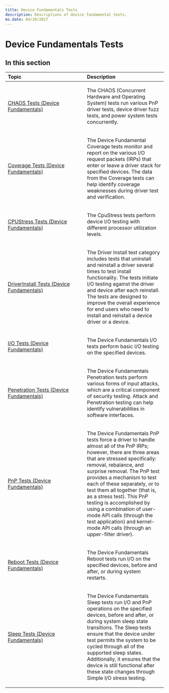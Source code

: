 ```yaml
---
title: Device Fundamentals Tests
description: Descriptions of device fundamental tests.
ms.date: 04/20/2017
---
```


# Device Fundamentals Tests


## <span id="in_this_section"></span>In this section


<table>
<colgroup>
<col width="50%" />
<col width="50%" />
</colgroup>
<thead>
<tr class="header">
<th align="left">Topic</th>
<th align="left">Description</th>
</tr>
</thead>
<tbody>
<tr class="odd">
<td align="left"><p><a href="chaos-tests--device-fundamentals-.md" data-raw-source="[CHAOS Tests (Device Fundamentals)](chaos-tests--device-fundamentals-.md)">CHAOS Tests (Device Fundamentals)</a></p></td>
<td align="left"><p>The CHAOS (Concurrent Hardware and Operating System) tests run various PnP driver tests, device driver fuzz tests, and power system tests concurrently.</p></td>
</tr>
<tr class="even">
<td align="left"><p><a href="coverage-tests--device-fundamentals-.md" data-raw-source="[Coverage Tests (Device Fundamentals)](coverage-tests--device-fundamentals-.md)">Coverage Tests (Device Fundamentals)</a></p></td>
<td align="left"><p>The Device Fundamental Coverage tests monitor and report on the various I/O request packets (IRPs) that enter or leave a driver stack for specified devices. The data from the Coverage tests can help identify coverage weaknesses during driver test and verification.</p></td>
</tr>
<tr class="odd">
<td align="left"><p><a href="cpustress-tests--device-fundamentals-.md" data-raw-source="[CPUStress Tests (Device Fundamentals)](cpustress-tests--device-fundamentals-.md)">CPUStress Tests (Device Fundamentals)</a></p></td>
<td align="left"><p>The CpuStress tests perform device I/O testing with different processor utilization levels.</p></td>
</tr>
<tr class="even">
<td align="left"><p><a href="driverinstall-tests--device-fundamentals-.md" data-raw-source="[DriverInstall Tests (Device Fundamentals)](driverinstall-tests--device-fundamentals-.md)">DriverInstall Tests (Device Fundamentals)</a></p></td>
<td align="left"><p>The Driver Install test category includes tests that uninstall and reinstall a driver several times to test install functionality. The tests initiate I/O testing against the driver and device after each reinstall. The tests are designed to improve the overall experience for end users who need to install and reinstall a device driver or a device.</p></td>
</tr>
<tr class="odd">
<td align="left"><p><a href="i-o-tests--device-fundamentals-.md" data-raw-source="[I/O Tests (Device Fundamentals)](i-o-tests--device-fundamentals-.md)">I/O Tests (Device Fundamentals)</a></p></td>
<td align="left"><p>The Device Fundamentals I/O tests perform basic I/O testing on the specified devices.</p></td>
</tr>
<tr class="even">
<td align="left"><p><a href="penetration-tests--device-fundamentals-.md" data-raw-source="[Penetration Tests (Device Fundamentals)](penetration-tests--device-fundamentals-.md)">Penetration Tests (Device Fundamentals)</a></p></td>
<td align="left"><p>The Device Fundamentals Penetration tests perform various forms of input attacks, which are a critical component of security testing. Attack and Penetration testing can help identify vulnerabilities in software interfaces.</p></td>
</tr>
<tr class="odd">
<td align="left"><p><a href="pnp-tests--device-fundamentals-.md" data-raw-source="[PnP Tests (Device Fundamentals)](pnp-tests--device-fundamentals-.md)">PnP Tests (Device Fundamentals)</a></p></td>
<td align="left"><p>The Device Fundamentals PnP tests force a driver to handle almost all of the PnP IRPs; however, there are three areas that are stressed specifically: removal, rebalance, and surprise removal. The PnP test provides a mechanism to test each of these separately, or to test them all together (that is, as a stress test). This PnP testing is accomplished by using a combination of user-mode API calls (through the test application) and kernel-mode API calls (through an upper-filter driver).</p></td>
</tr>
<tr class="even">
<td align="left"><p><a href="reboot-tests--device-fundamentals-.md" data-raw-source="[Reboot Tests (Device Fundamentals)](reboot-tests--device-fundamentals-.md)">Reboot Tests (Device Fundamentals)</a></p></td>
<td align="left"><p>The Device Fundamentals Reboot tests run I/O on the specified devices, before and after, or during system restarts.</p></td>
</tr>
<tr class="odd">
<td align="left"><p><a href="sleep-tests--device-fundamentals-.md" data-raw-source="[Sleep Tests (Device Fundamentals)](sleep-tests--device-fundamentals-.md)">Sleep Tests (Device Fundamentals)</a></p></td>
<td align="left"><p>The Device Fundamentals Sleep tests run I/O and PnP operations on the specified devices, before and after, or during system sleep state transitions. The Sleep tests ensure that the device under test permits the system to be cycled through all of the supported sleep states. Additionally, it ensures that the device is still functional after these state changes through Simple I/O stress testing.</p></td>
</tr>
</tbody>
</table>

 

 

 





